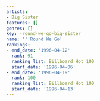 ```yaml
---
artists:
- Big Sister
features: []
genres: []
key: -round-we-go-big-sister
name: '''Round We Go'
rankings:
- end_date: '1996-04-12'
  rank: 91
  ranking_list: Billboard Hot 100
  start_date: '1996-04-06'
- end_date: '1996-04-19'
  rank: 100
  ranking_list: Billboard Hot 100
  start_date: '1996-04-13'
---
```


